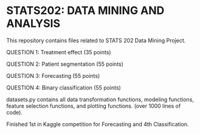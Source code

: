 # STATS202: DATA MINING AND ANALYSIS

This repository contains files related to STATS 202 Data Mining Project.

QUESTION 1: Treatment effect (35 points)

QUESTION 2: Patient segmentation (55 points)

QUESTION 3: Forecasting (55 points)

QUESTION 4: Binary classification (55 points)

datasets.py contains all data transformation functions, modeling functions, feature selection functions, and plotting functions. (over 1000 lines of code). 

Finished 1st in Kaggle competition for Forecasting and 4th Classification.
